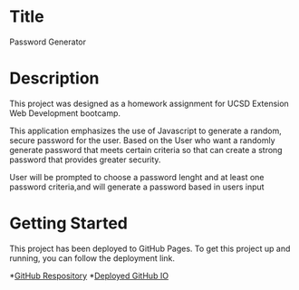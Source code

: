 # Title
Password Generator
# Description
This project was designed as a homework assignment for UCSD Extension Web Development bootcamp.

This application emphasizes the use of Javascript to generate a random, secure password for the user.
Based on the User who want a randomly generate password that meets certain criteria so that can create a strong password that provides greater security.

User will be prompted to choose a password lenght and at least one password criteria,and will generate a password based in users input
# Getting Started
This project has been deployed to GitHub Pages. To get this project up and running, you can follow the deployment link.

*[GitHub Respository](https://github.com/sanjay1626/Password-Generator.git)
*[Deployed GitHub IO](https://sanjay1626.github.io/Password-Generator/.)

